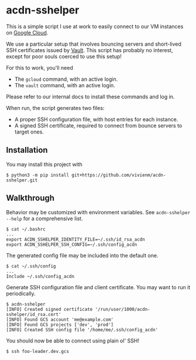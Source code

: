 # acdn-sshelper

This is a simple script I use at work to easily connect to our VM instances on [Google Cloud](https://cloud.google.com/).

We use a particular setup that involves bouncing servers and short-lived SSH certificates issued by [Vault](https://www.vaultproject.io/).
This script has probably no interest, except for poor souls coerced to use this setup!

For this to work, you'll need

* The `gcloud` command, with an active login.
* The `vault` command, with an active login.

Please refer to our internal docs to install these commands and log in.

When run, the script generates two files:

* A proper SSH configuration file, with host entries for each instance.
* A signed SSH certificate, required to connect from bounce servers to target ones.

## Installation

You may install this project with

```console
$ python3 -m pip install git+https://github.com/vivienm/acdn-sshelper.git
```

## Walkthrough

Behavior may be customized with environment variables.
See `acdn-sshelper --help` for a comprehensive list.

```console
$ cat ~/.bashrc
...
export ACDN_SSHELPER_IDENTITY_FILE=~/.ssh/id_rsa_acdn
export ACDN_SSHELPER_SSH_CONFIG=~/.ssh/config_acdn
```

The generated config file may be included into the default one.

```console
$ cat ~/.ssh/config
...
Include ~/.ssh/config_acdn
```

Generate SSH configuration file and client certificate.
You may want to run it periodically.

```console
$ acdn-sshelper
[INFO] Created signed certificate '/run/user/1000/acdn-sshelper/id_rsa.cert'
[INFO] Found GCS account 'me@example.com'
[INFO] Found GCS projects ['dev', 'prod']
[INFO] Created SSH config file '/home/me/.ssh/config_acdn'
```

You should now be able to connect using plain ol' SSH!

```console
$ ssh foo-leader.dev.gcs
```
